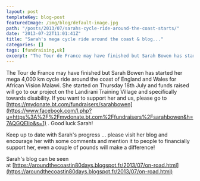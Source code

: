 ```yaml
---
layout: post
templateKey: blog-post
featuredImage: /img/blog/default-image.jpg
path: "/posts/2013/07/sarahs-cycle-ride-around-the-coast-starts/"
date: "2013-07-22T11:01:41Z"
title: "Sarah's mega cycle ride around the coast & blog..."
categories: []
tags: [fundraising,uk]
excerpt: "The Tour de France may have finished but Sarah Bowen has started her mega 4,000 km cycle ride aroun..."
---
```


The Tour de France may have finished but Sarah Bowen has started her mega 4,000 km cycle ride around the coast of England and Wales for African Vision Malawi. She started on Thursday 18th July and funds raised will go to our project on the Landirani Training Village and specifically towards disability. If you want to support her and us, please go to [https://mydonate.bt.com/fundraisers/sarahbowen](https://www.facebook.com/l.php?u=https%3A%2F%2Fmydonate.bt.com%2Ffundraisers%2Fsarahbowen&h=7AQGQEIio&s=1) . Good luck Sarah!

Keep up to date with Sarah's progress ... please visit her blog and encourage her with some comments and mention it to people to financially support her, even a couple of pounds will make a difference!

Sarah's blog can be seen at [https://aroundthecoastin80days.blogspot.fr/2013/07/on-road.html](https://aroundthecoastin80days.blogspot.fr/2013/07/on-road.html)